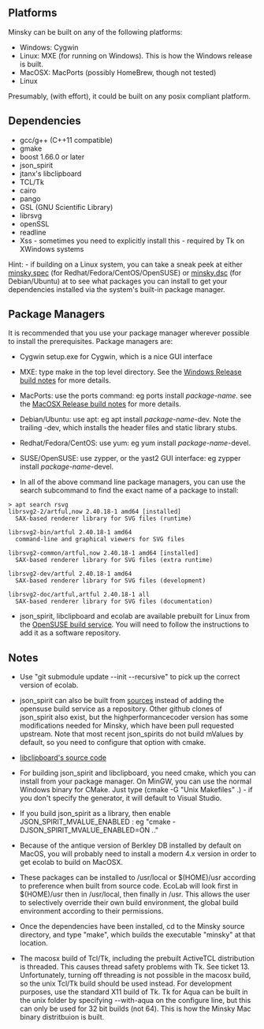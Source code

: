 Platforms
---------
Minsky can be built on any of the following platforms:

* Windows: Cygwin
* Linux: MXE (for running on Windows). This is how the Windows release is built.
* MacOSX: MacPorts (possibly HomeBrew, though not tested)
* Linux

Presumably, (with effort), it could be built on any posix compliant platform.

Dependencies
------------
* gcc/g++ (C++11 compatible)
* gmake
* boost 1.66.0 or later 
* json_spirit
* jtanx's libclipboard
* TCL/Tk
* cairo
* pango
* GSL (GNU Scientific Library) 
* librsvg
* openSSL
* readline
* Xss - sometimes you need to explicitly install this - required by Tk on XWindows systems

Hint: - if building on a Linux system, you can take a sneak peek at either [minsky.spec](https://build.opensuse.org/package/view_file/home:hpcoder1/minsky/minsky.dsc?expand=1) (for Redhat/Fedora/CentOS/OpenSUSE) or [minsky.dsc](https://build.opensuse.org/package/view_file/home:hpcoder1/minsky/minsky.dsc?expand=1) (for Debian/Ubuntu) at  to see what packages you can install to get your dependencies installed via the system's built-in package manager.

Package Managers
----------------
It is recommended that you use your package manager wherever possible to install the prerequisites. Package managers are:

* Cygwin setup.exe for Cygwin, which is a nice GUI interface
* MXE: type make <package-name> in the top level directory. See the [Windows Release build notes](WindowsRelease.md) for more details.
* MacPorts: use the ports command: eg ports install _package-name_. see the [MacOSX Release build notes](MacRelease.md) for more details.
* Debian/Ubuntu: use apt: eg apt install _package-name_-dev. Note the trailing -dev, which installs the header files and static library stubs.
* Redhat/Fedora/CentOS: use yum: eg yum install _package-name_-devel.
* SUSE/OpenSUSE: use zypper, or the yast2 GUI interface: eg zypper install _package-name_-devel.

* In all of the above command line package managers, you can use the search subcommand to find the exact name of a package to install:
~~~~
> apt search rsvg
librsvg2-2/artful,now 2.40.18-1 amd64 [installed]
  SAX-based renderer library for SVG files (runtime)

librsvg2-bin/artful 2.40.18-1 amd64
  command-line and graphical viewers for SVG files

librsvg2-common/artful,now 2.40.18-1 amd64 [installed]
  SAX-based renderer library for SVG files (extra runtime)

librsvg2-dev/artful 2.40.18-1 amd64
  SAX-based renderer library for SVG files (development)

librsvg2-doc/artful,artful 2.40.18-1 all
  SAX-based renderer library for SVG files (documentation)
~~~~

* json_spirit, libclipboard and ecolab are available prebuilt for Linux from the [OpenSUSE build service](https://build.opensuse.org/project/show/home:hpcoder1). You will need to follow the instructions to add it as a software repository.

Notes
-----
* Use "git submodule update --init --recursive" to pick up the correct version of ecolab.
* json_spirit can also be built from [sources](hhttps://github.com/highperformancecoder/json_spirit) instead of adding the opensuse build service as a repository. Other github clones of json_spirit also exist, but the highperformancecoder version has some modifications needed for Minsky, which have been pull requested upstream. Note that most recent json_spirits do not build mValues by default, so you need to configure that option with cmake.
* [libclipboard's source code](https://github.com/jtanx/libclipboard)

* For building json_spirit and libclipboard, you need cmake, which you can install from your package manager. On MinGW, you can use the normal Windows binary for CMake. Just type (cmake -G "Unix Makefiles" .) - if you don't specify the generator, it will default to Visual Studio.

* If you build json_spirit as a library, then enable JSON_SPIRIT_MVALUE_ENABLED : eg
"cmake -DJSON_SPIRIT_MVALUE_ENABLED=ON .."

* Because of the antique version of Berkley DB installed by default on MacOS, you will probably need to install a modern 4.x version in order to get ecolab to build on MacOSX.

* These packages can be installed to /usr/local or $(HOME)/usr according to preference when built from source code. EcoLab will look first in $(HOME)/usr then in /usr/local, then finally in /usr. This allows the user to selectively override their own build environment, the global build environment according to their permissions.

* Once the dependencies have been installed, cd to the Minsky source directory, and type "make", which builds the executable "minsky" at that location.

* The macosx build of Tcl/Tk, including the prebuilt ActiveTCL distribution is threaded. This causes thread safety problems with Tk. See ticket 13. Unfortunately, turning off threading is not possible in the macosx build, so the unix Tcl/Tk build should be used instead. For development purposes, use the standard X11 build of Tk. Tk for Aqua can be built in the unix folder by specifying --with-aqua on the configure line, but this can only be used for 32 bit builds (not 64). This is how the Minsky Mac binary distritbuion is built. 
